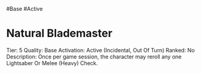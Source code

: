 #Base 
#Active 

# Natural Blademaster
Tier: 5
Quality: Base
Activation: Active (Incidental, Out Of Turn)
Ranked: No
Description: Once per game session, the character may reroll any one Lightsaber Or Melee (Heavy) Check.
